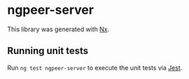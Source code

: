 # ngpeer-server

This library was generated with [Nx](https://nx.dev).

## Running unit tests

Run `ng test ngpeer-server` to execute the unit tests via [Jest](https://jestjs.io).
